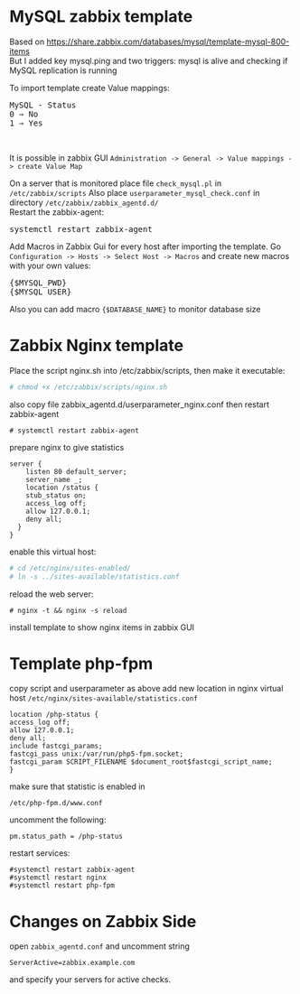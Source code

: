 # MySQL zabbix template
Based on https://share.zabbix.com/databases/mysql/template-mysql-800-items</br>
But I added key mysql.ping and two triggers: mysql is alive and checking if MySQL replication is running

To import template create Value mappings:
<pre>
MySQL - Status
0 ⇒ No
1 ⇒ Yes
</pre></br>
It is possible in zabbix GUI `Administration -> General -> Value mappings -> create Value Map`


On a server that is monitored
place file `check_mysql.pl` in `/etc/zabbix/scripts`
Also place `userparameter_mysql_check.conf` in directory `/etc/zabbix/zabbix_agentd.d/`</br>
Restart the zabbix-agent:
<pre>
systemctl restart zabbix-agent
</pre>
Add Macros in Zabbix Gui for every host after importing the template. Go `Configuration -> Hosts -> Select Host -> Macros`
and create new macros with your own values:
<pre>
{$MYSQL_PWD}
{$MYSQL_USER}
</pre>
Also you can add macro 
`{$DATABASE_NAME}`
to monitor database size

# Zabbix Nginx template

Place the script nginx.sh into /etc/zabbix/scripts, then make it executable:
```bash
# chmod +x /etc/zabbix/scripts/nginx.sh
```
also copy file zabbix_agentd.d/userparameter_nginx.conf
then restart zabbix-agent
```
# systemctl restart zabbix-agent
```

prepare nginx to give statistics
```
server {
    listen 80 default_server;
    server_name _;
    location /status {
    stub_status on;
    access_log off;
    allow 127.0.0.1;
    deny all;
  }
}
```
enable this virtual host:
```bash
# cd /etc/nginx/sites-enabled/
# ln -s ../sites-available/statistics.conf
```
reload the web server:
```
# nginx -t && nginx -s reload
```
install template to show nginx items in zabbix GUI

# Template php-fpm
copy script and userparameter as above
add new location in nginx virtual host `/etc/nginx/sites-available/statistics.conf`
```
location /php-status {
access_log off;
allow 127.0.0.1;
deny all;
include fastcgi_params;
fastcgi_pass unix:/var/run/php5-fpm.socket;
fastcgi_param SCRIPT_FILENAME $document_root$fastcgi_script_name;
}
```
make sure that statistic is enabled in
```
/etc/php-fpm.d/www.conf
```
uncomment the following:
```
pm.status_path = /php-status
```
restart services:
```
#systemctl restart zabbix-agent
#systemctl restart nginx
#systemctl restart php-fpm
```
# Changes on Zabbix Side

open `zabbix_agentd.conf` and uncomment string
```
ServerActive=zabbix.example.com
``` 
and specify your servers for active checks.
